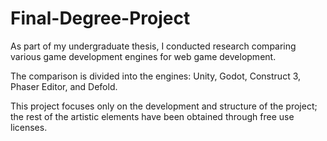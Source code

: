 # Final-Degree-Project

As part of my undergraduate thesis, I conducted research comparing various game development engines for web game development.

The comparison is divided into the engines: Unity, Godot, Construct 3, Phaser Editor, and Defold.

This project focuses only on the development and structure of the project; the rest of the artistic elements have been obtained through free use licenses.
